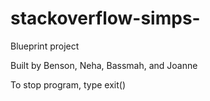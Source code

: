 # stackoverflow-simps-
Blueprint project

Built by Benson, Neha, Bassmah, and Joanne

To stop program, type exit()
